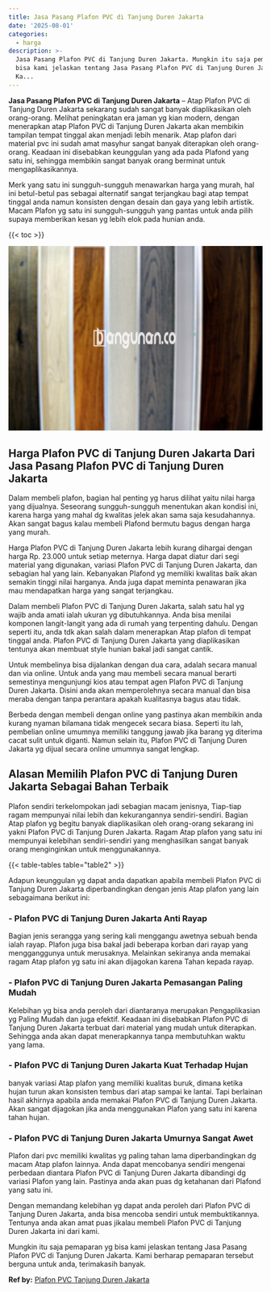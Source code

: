 ```yaml
---
title: Jasa Pasang Plafon PVC di Tanjung Duren Jakarta
date: '2025-08-01'
categories:
  - harga
description: >-
  Jasa Pasang Plafon PVC di Tanjung Duren Jakarta. Mungkin itu saja pemaparan yg
  bisa kami jelaskan tentang Jasa Pasang Plafon PVC di Tanjung Duren Jakarta.
  Ka...
---
```


**Jasa Pasang Plafon PVC di Tanjung Duren Jakarta** – Atap Plafon PVC di Tanjung Duren Jakarta sekarang sudah sangat banyak diaplikasikan oleh orang-orang. Melihat peningkatan era jaman yg kian modern, dengan menerapkan atap Plafon PVC di Tanjung Duren Jakarta akan membikin tampilan tempat tinggal akan menjadi lebih menarik. Atap plafon dari material pvc ini sudah amat masyhur sangat banyak diterapkan oleh orang-orang. Keadaan ini disebabkan keunggulan yang ada pada Plafond yang satu ini, sehingga membikin sangat banyak orang berminat untuk mengaplikasikannya.

Merk yang satu ini sungguh-sungguh menawarkan harga yang murah, hal ini betul-betul pas sebagai alternatif sangat terjangkau bagi atap tempat tinggal anda namun konsisten dengan desain dan gaya yang lebih artistik. Macam Plafon yg satu ini sungguh-sungguh yang pantas untuk anda pilih supaya memberikan kesan yg lebih elok pada hunian anda.

{{< toc >}}

![Jasa Pasang Plafon PVC di Tanjung Duren Jakarta](/images/flafond-pvc-murah28.png)

## Harga Plafon PVC di Tanjung Duren Jakarta Dari Jasa Pasang Plafon PVC di Tanjung Duren Jakarta

Dalam membeli plafon, bagian hal penting yg harus dilihat yaitu nilai harga yang dijualnya. Seseorang sungguh-sungguh menentukan akan kondisi ini, karena harga yang mahal dg kwalitas jelek akan sama saja kesudahannya. Akan sangat bagus kalau membeli Plafond bermutu bagus dengan harga yang murah.

Harga Plafon PVC di Tanjung Duren Jakarta lebih kurang dihargai dengan harga Rp. 23.000 untuk setiap meternya. Harga dapat diatur dari segi material yang digunakan, variasi Plafon PVC di Tanjung Duren Jakarta, dan sebagian hal yang lain. Kebanyakan Plafond yg memiliki kwalitas baik akan semakin tinggi nilai harganya. Anda juga dapat meminta penawaran jika mau mendapatkan harga yang sangat terjangkau.

Dalam membeli Plafon PVC di Tanjung Duren Jakarta, salah satu hal yg wajib anda amati ialah ukuran yg dibutuhkannya. Anda bisa menilai komponen langit-langit yang ada di rumah yang terpenting dahulu. Dengan seperti itu, anda tdk akan salah dalam menerapkan Atap plafon di tempat tinggal anda. Plafon PVC di Tanjung Duren Jakarta yang diaplikasikan tentunya akan membuat style hunian bakal jadi sangat cantik.

Untuk membelinya bisa dijalankan dengan dua cara, adalah secara manual dan via online. Untuk anda yang mau membeli secara manual berarti semestinya mengunjungi kios atau tempat agen Plafon PVC di Tanjung Duren Jakarta. Disini anda akan memperolehnya secara manual dan bisa meraba dengan tanpa perantara apakah kualitasnya bagus atau tidak.

Berbeda dengan membeli dengan online yang pastinya akan membikin anda kurang nyaman bilamana tidak mengecek secara biasa. Seperti itu lah, pembelian online umumnya memiliki tanggung jawab jika barang yg diterima cacat sulit untuk diganti. Namun selain itu, Plafon PVC di Tanjung Duren Jakarta yg dijual secara online umumnya sangat lengkap.

## Alasan Memilih Plafon PVC di Tanjung Duren Jakarta Sebagai Bahan Terbaik

Plafon sendiri terkelompokan jadi sebagian macam jenisnya, Tiap-tiap ragam mempunyai nilai lebih dan kekurangannya sendiri-sendiri. Bagian Atap plafon yg begitu banyak diaplikasikan oleh orang-orang sekarang ini yakni Plafon PVC di Tanjung Duren Jakarta. Ragam Atap plafon yang satu ini mempunyai kelebihan sendiri-sendiri yang menghasilkan sangat banyak orang menginginkan untuk menggunakannya.

{{< table-tables table="table2" >}}

Adapun keunggulan yg dapat anda dapatkan apabila membeli Plafon PVC di Tanjung Duren Jakarta diperbandingkan dengan jenis Atap plafon yang lain sebagaimana berikut ini:

### \- Plafon PVC di Tanjung Duren Jakarta Anti Rayap

Bagian jenis serangga yang sering kali menggangu awetnya sebuah benda ialah rayap. Plafon juga bisa bakal jadi beberapa korban dari rayap yang mengganggunya untuk merusaknya. Melainkan sekiranya anda memakai ragam Atap plafon yg satu ini akan dijagokan karena Tahan kepada rayap.

### \- Plafon PVC di Tanjung Duren Jakarta Pemasangan Paling Mudah

Kelebihan yg bisa anda peroleh dari diantaranya merupakan Pengaplikasian yg Paling Mudah dan juga efektif. Keadaan ini disebabkan Plafon PVC di Tanjung Duren Jakarta terbuat dari material yang mudah untuk diterapkan. Sehingga anda akan dapat menerapkannya tanpa membutuhkan waktu yang lama.

### \- Plafon PVC di Tanjung Duren Jakarta Kuat Terhadap Hujan

banyak variasi Atap plafon yang memiliki kualitas buruk, dimana ketika hujan turun akan konsisten tembus dari atap sampai ke lantai. Tapi berlainan hasil akhirnya apabila anda memakai Plafon PVC di Tanjung Duren Jakarta. Akan sangat dijagokan jika anda menggunakan Plafon yang satu ini karena tahan hujan.

### \- Plafon PVC di Tanjung Duren Jakarta Umurnya Sangat Awet

Plafon dari pvc memiliki kwalitas yg paling tahan lama diperbandingkan dg macam Atap plafon lainnya. Anda dapat mencobanya sendiri mengenai perbedaan diantara Plafon PVC di Tanjung Duren Jakarta dibandingi dg variasi Plafon yang lain. Pastinya anda akan puas dg ketahanan dari Plafond yang satu ini.

Dengan memandang kelebihan yg dapat anda peroleh dari Plafon PVC di Tanjung Duren Jakarta, anda bisa mencoba sendiri untuk membuktikannya. Tentunya anda akan amat puas jikalau membeli Plafon PVC di Tanjung Duren Jakarta ini dari kami.

Mungkin itu saja pemaparan yg bisa kami jelaskan tentang Jasa Pasang Plafon PVC di Tanjung Duren Jakarta. Kami berharap pemaparan tersebut berguna untuk anda, terimakasih banyak.

**Ref by:** [Plafon PVC Tanjung Duren Jakarta](https://id.wikipedia.org/wiki/Plafon)
